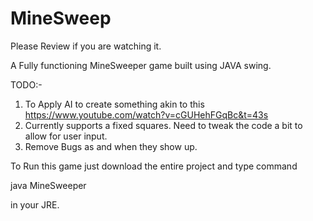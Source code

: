 # MineSweep
Please Review if you are watching it.

A Fully functioning MineSweeper game built using JAVA swing.


TODO:-
1. To Apply AI to create something akin to this https://www.youtube.com/watch?v=cGUHehFGqBc&t=43s
2. Currently supports a fixed squares. Need to tweak the code a bit to allow for user input.
3. Remove Bugs as and when they show up.


To Run this game
just download the entire project and type command

java MineSweeper

in your JRE.

